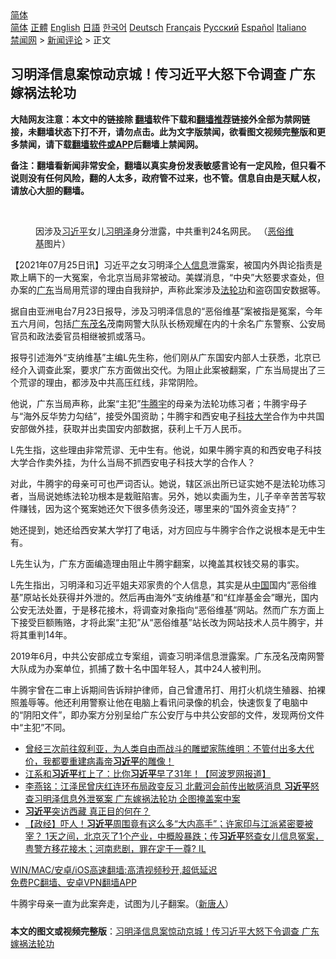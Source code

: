  <!-- 面包屑导航 --> <div class="breadcrumb"><!-- GTranslate: https://gtranslate.io/ -->  <div class="switcher notranslate">  <div class="selected">  <a href="#" onclick="return false;"> 简体</a>  </div>  <div class="option">  <a href="https://www.bannedbook.org" onclick="doGTranslate('zh-CN|zh-CN');jQuery('div.switcher div.selected a').html(jQuery(this).html());return false;" title="简体中文" class="nturl selected"> 简体</a>  <a href="https://www.bannedbook.org/zh-tw/" onclick="doGTranslate('zh-CN|zh-TW');jQuery('div.switcher div.selected a').html(jQuery(this).html());return false;" title="繁體中文" class="nturl"> 正體</a>  <a href="https://www.bannedbook.org/en/" onclick="doGTranslate('zh-CN|en');jQuery('div.switcher div.selected a').html(jQuery(this).html());return false;" title="English" class="nturl"> English</a>  <a href="https://www.bannedbook.org/ja/" onclick="doGTranslate('zh-CN|ja');jQuery('div.switcher div.selected a').html(jQuery(this).html());return false;" title="日本語" class="nturl"> 日語</a>  <a href="https://www.bannedbook.org/ko/" onclick="doGTranslate('zh-CN|ko');jQuery('div.switcher div.selected a').html(jQuery(this).html());return false;" title="한국어" class="nturl"> 한국어</a>  <a href="https://www.bannedbook.org/de/" onclick="doGTranslate('zh-CN|de');jQuery('div.switcher div.selected a').html(jQuery(this).html());return false;" title="Deutsch" class="nturl"> Deutsch</a>  <a href="https://www.bannedbook.org/fr/" onclick="doGTranslate('zh-CN|fr');jQuery('div.switcher div.selected a').html(jQuery(this).html());return false;" title="Français" class="nturl"> Français</a>  <a href="https://www.bannedbook.org/ru/" onclick="doGTranslate('zh-CN|ru');jQuery('div.switcher div.selected a').html(jQuery(this).html());return false;" title="Русский" class="nturl"> Русский</a>  <a href="https://www.bannedbook.org/es/" onclick="doGTranslate('zh-CN|es');jQuery('div.switcher div.selected a').html(jQuery(this).html());return false;" title="Español" class="nturl"> Español</a>  <a href="https://www.bannedbook.org/it/" onclick="doGTranslate('zh-CN|it');jQuery('div.switcher div.selected a').html(jQuery(this).html());return false;" title="Italiano" class="nturl"> Italiano</a>  </div>  </div>      <div class='breadcrumb-sub'><!-- Breadcrumb NavXT 6.3.0 --> <a href="https://www.bannedbook.org/" class="home">禁闻网</a> &gt; <a href="https://www.bannedbook.org/bnews/comments/" class="category">新闻评论</a> &gt; 正文</div></div><h2>习明泽信息案惊动京城！传习近平大怒下令调查 广东嫁祸法轮功</h2> <p class="notice"><b>大陆网友注意：本文中的链接除 <a href="https://github.com/bannedbook/fanqiang" >翻墙</a>软件下载和<a href="https://github.com/killgcd/justmysocks/blob/master/README.md">翻墙推荐</a>链接外全部为禁网链接，未翻墙状态下打不开，请勿点击。此为文字版禁闻，欲看图文视频完整版和更多禁闻，请下载<a href="https://github.com/bannedbook/fanqiang">翻墙软件或APP</a>后翻墙上禁闻网。</p><p>备注：翻墙看新闻非常安全，翻墙以真实身份发表敏感言论有一定风险，但只看不说则没有任何风险，翻的人太多，政府管不过来，也不管。信息自由是天赋人权，请放心大胆的翻墙。</b></p>  <div class="entry"> <br /> <figure><a href="https://i2.wp.com/upload-images-bucket-v64rleca837do.s3.eu-west-1.amazonaws.com/wp-content/uploads/2021/01/27151925/24ded6bfd5ee7416bb54a5c1738f0426-800x450-1.jpg?fit=800%2C450&#038;ssl=1" data-caption="因涉及习近平女儿习明泽身分泄露，中共重判24名网民。 （恶俗维基图片）"></a><figcaption class="wp-caption-text">因涉及<a href="https://www.bannedbook.org/bnews/tag/%e4%b9%a0%e8%bf%91%e5%b9%b3/" class="st_tag internal_tag" rel="tag" title="标签 习近平 下的日志">习近平</a>女儿<a href="https://www.bannedbook.org/bnews/tag/%e4%b9%a0%e6%98%8e%e6%b3%bd/" class="st_tag internal_tag" rel="tag" title="标签 习明泽 下的日志">习明泽</a>身分泄露，中共重判24名网民。 （<a href="https://www.bannedbook.org/bnews/tag/%E6%81%B6%E4%BF%97%E7%BB%B4%E5%9F%BA/" class="st_tag internal_tag" rel="tag" title="标签 恶俗维基 下的日志">恶俗维基</a>图片）</figcaption></figure> <p>【2021年07月25日讯】习近平之女习明泽<a href="https://www.bannedbook.org/bnews/tag/%E4%B8%AA%E4%BA%BA%E4%BF%A1%E6%81%AF/" class="st_tag internal_tag" rel="tag" title="标签 个人信息 下的日志">个人信息</a>泄露案，被国内外舆论指责是欺上瞒下的一大冤案，令北京当局非常被动。美媒消息，“中央”大怒要求查处，但办案的<a href="https://www.bannedbook.org/bnews/tag/%e5%b9%bf%e4%b8%9c/" class="st_tag internal_tag" rel="tag" title="标签 广东 下的日志">广东</a>当局用荒谬的理由自我辩护，声称此案涉及<a href="https://www.bannedbook.org/bnews/tag/%e6%b3%95%e8%bd%ae%e5%8a%9f/" class="st_tag internal_tag" rel="tag" title="标签 法轮功 下的日志">法轮功</a>和盗窃国安数据等。</p> <p>据自由亚洲电台7月23日报导，涉及习明泽信息的“恶俗维基”案被指是冤案，今年五六月间，包括<a href="https://www.bannedbook.org/bnews/tag/%E5%B9%BF%E4%B8%9C%E8%8C%82%E5%90%8D/" class="st_tag internal_tag" rel="tag" title="标签 广东茂名 下的日志">广东茂名</a>茂南网警大队队长杨观耀在内的十余名广东警察、公安局官员和政法委官员相继被抓或落马。</p> <p>报导引述海外“支纳维基”主编L先生称，他们刚从广东国安内部人士获悉，北京已经介入调查此案，要求广东方面做出交代。为阻止此案被翻案，广东当局提出了三个荒谬的理由，都涉及中共高压红线，非常阴险。</p>  <p>他说，广东当局声称，此案“主犯”<a href="https://www.bannedbook.org/bnews/tag/%e7%89%9b%e8%85%be%e5%ae%87/" class="st_tag internal_tag" rel="tag" title="标签 牛腾宇 下的日志">牛腾宇</a>的母亲为法轮功练习者；牛腾宇母子与“海外反华势力勾结”，接受外国资助；牛腾宇和西安电子<a href="https://www.bannedbook.org/bnews/tag/%E7%A7%91%E6%8A%80%E5%A4%A7%E5%AD%A6/" class="st_tag internal_tag" rel="tag" title="标签 科技大学 下的日志">科技大学</a>合作为中共国安部做外挂，获取并出卖国安内部数据，获利上千万人民币。</p> <p>L先生指，这些理由非常荒谬、无中生有。他说，如果牛腾宇真的和西安电子科技大学合作卖外挂，为什么当局不抓西安电子科技大学的合作人？</p> <p>对此，牛腾宇的母亲可可也严词否认。她说，辖区派出所已证实她不是法轮功练习者，当局说她练法轮功根本是栽赃陷害。另外，她以卖画为生，儿子辛辛苦苦写软件赚钱，因为这个冤案她还欠下很多债务没还，哪里来的“国外资金支持”？</p>  <p>她还提到，她还给西安某大学打了电话，对方回应与牛腾宇合作之说根本是无中生有。</p> <p>L先生认为，广东方面编造理由阻止牛腾宇翻案，以掩盖其权钱交易的事实。</p> <p>L先生指出，习明泽和习近平姐夫邓家贵的个人信息，其实是从<span class='wp_keywordlink_affiliate'><a href="https://www.bannedbook.org/" title="中国" target="_blank">中国</a></span>国内“恶俗维基”原站长处获得并外泄的。然后再由海外“支纳维基”和“红岸基金会”曝光，国内公安无法处置，于是移花接木，将调查对象指向“恶俗维基”网站。然而广东方面上下接受巨额贿赂，才将此案“主犯”从“恶俗维基”站长改为网站技术人员牛腾宇，并将其重判14年。</p>  <p>2019年6月，中共公安部成立专案组，调查习明泽信息泄露案。广东茂名茂南网警大队成为办案单位，抓捕了数十名中国年轻人，其中24人被判刑。</p> <p>牛腾宇曾在二审上诉期间告诉辩护律师，自己曾遭吊打、用打火机烧生殖器、拍裸照羞辱等。他还利用警察让他在电脑上看讯问录像的机会，快速恢复了电脑中的“阴阳文件”，即办案方分别呈给广东公安厅与中共公安部的文件，发现两份文件中“主犯”不同。</p> <ul class='op-related-articles' title='相关阅读'> <li><a href='https://www.bannedbook.org/bnews/bannedvideo/20210726/1594115.html' target='_blank'>曾经三次前往叙利亚，为人类自由而战斗的雕塑家陈维明：不管付出多大代价，我都要重建病毒帝<b>习近平</b>的雕像！</a></li> <li><a href='https://www.bannedbook.org/bnews/topimagenews/20210725/1593930.html' target='_blank'>江系和<b>习近平</b>杠上了：比你<b>习近平</b>早了31年！【阿波罗网报道】</a></li> <li><a href='https://www.bannedbook.org/bnews/comments/20210725/1593916.html' target='_blank'>李燕铭：江泽民曾庆红连环布局政变反习 北戴河会前传出敏感消息 <b>习近平</b>怒查习明泽信息外泄冤案 广东嫁祸法轮功 企图掩盖案中案</a></li> <li><a href='https://www.bannedbook.org/bnews/baitai/20210725/1593915.html' target='_blank'><b>习近平</b>突访西藏 真正目的何在？</a></li> <li><a href='https://www.bannedbook.org/bnews/bannedvideo/20210725/1593901.html' target='_blank'>【政经】吓人！<b>习近平</b>周围竟有这么多“大内高手”；许家印与江派紧密要被宰？ 1天之间，北京灭了1个产业，中概股暴跌；传<b>习近平</b>怒查女儿信息冤案，粤警方移花接木；河南悲剧，罪在定于一尊? IL</a></li> </ul> <p class="texttj"> <a href="https://github.com/bannedbook/fanqiang/wiki/V2ray%E6%9C%BA%E5%9C%BA" target="_blank">WIN/MAC/安卓/iOS高速翻墙:高清视频秒开,超低延迟</a><br/> <a href="https://github.com/bannedbook/fanqiang/wiki/%E7%A6%81%E9%97%BB%E7%BD%91%E5%AE%89%E5%8D%93%E7%BF%BB%E5%A2%99%E6%96%B0%E9%97%BBAPP" target="_blank">免费PC翻墙、安卓VPN翻墙APP</a></p> <p>牛腾宇母亲一直为此案奔走，试图为儿子翻案。（<span class='wp_keywordlink_affiliate'><a href="https://www.ntdtv.com/" title="新唐人">新唐人</a></span>）</p><a name='sharetosocial'></a>  <div style="margin-bottom:5px;padding-bottom:5px;clear:both"> <div id="archive-pix-1" class="banner-ads"> <!-- AuctionX Display platform tag START --> <div id="26318x728x90x621x_ADSLOT2" clicktrack="%%CLICK_URL_ESC%%"></div> <!-- AuctionX Display platform tag END --> </div> <div id="archive-pix-2" class="banner-ads"> <!-- AuctionX Display platform tag START --> <div id="26315x300x250x621x_ADSLOT2" clicktrack="%%CLICK_URL_ESC%%"></div> <!-- AuctionX Display platform tag END --> </div> </div>  <div id="archive-pix-1" class="banner-ads"> <!-- AuctionX Display platform tag START --> <div id="26318x728x90x621x_ADSLOT3" clicktrack="%%CLICK_URL_ESC%%"></div> <!-- AuctionX Display platform tag END --> </div> <div><b>本文的图文或视频完整版</b>：<a href='https://www.bannedbook.org/bnews/comments/20210726/1594145.html'>习明泽信息案惊动京城！传习近平大怒下令调查 广东嫁祸法轮功</a></div>  </div><!--END ENTRY--> 